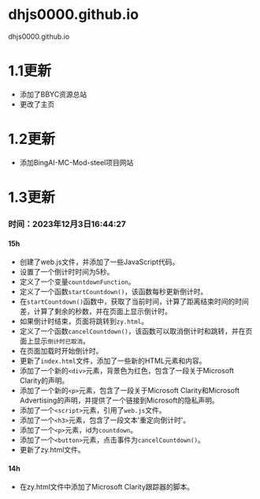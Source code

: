 # dhjs0000.github.io
dhjs0000.github.io

# 1.1更新
 - 添加了BBYC资源总站
 - 更改了主页
# 1.2更新
 - 添加BingAI-MC-Mod-steel项目网站
# 1.3更新
### 时间：2023年12月3日16:44:27
#### 15h
- 创建了web.js文件，并添加了一些JavaScript代码。
- 设置了一个倒计时时间为5秒。
- 定义了一个变量`countdownFunction`。
- 定义了一个函数`startCountdown()`，该函数每秒更新倒计时。
- 在`startCountdown()`函数中，获取了当前时间，计算了距离结束时间的时间差，计算了剩余的秒数，并在页面上显示倒计时。
- 如果倒计时结束，页面将跳转到`zy.html`。
- 定义了一个函数`cancelCountdown()`，该函数可以取消倒计时和跳转，并在页面上显示`倒计时已取消`。
- 在页面加载时开始倒计时。
- 更新了`index.html`文件，添加了一些新的HTML元素和内容。
- 添加了一个新的`<div>`元素，背景色为红色，包含了一段关于Microsoft Clarity的声明。
- 添加了一个新的`<p>`元素，包含了一段关于Microsoft Clarity和Microsoft Advertising的声明，并提供了一个链接到Microsoft的隐私声明。
- 添加了一个`<script>`元素，引用了`web.js`文件。
- 添加了一个`<h3>`元素，包含了一段文本'重定向倒计时'。
- 添加了一个`<p>`元素，id为`countdown`。
- 添加了一个`<button>`元素，点击事件为`cancelCountdown()`。
- 更新了zy.html文件。
#### 14h
- 在zy.html文件中添加了Microsoft Clarity跟踪器的脚本。
